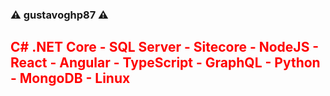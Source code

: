 ### ⚠ gustavoghp87 ⚠

<!--
**gustavoghp87/gustavoghp87** is a ✨ _special_ ✨ repository because its `README.md` (this file) appears on your GitHub profile.

Here are some ideas to get you started:

- 🔭 I’m currently working on ...
- 🌱 I’m currently learning ...
- 👯 I’m looking to collaborate on ...
- 🤔 I’m looking for help with ...
- 💬 Ask me about ...
- 📫 How to reach me: ...
- 😄 Pronouns: ...
- ⚡ Fun fact: ...
-->

<h2 style="color:red;"> C# .NET Core - SQL Server - Sitecore - NodeJS - React - Angular - TypeScript - GraphQL - Python - MongoDB - Linux </h2>
<br />
<br />
